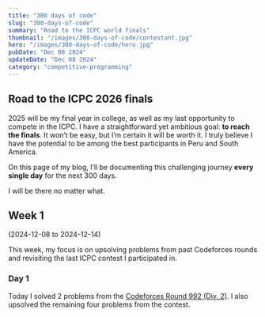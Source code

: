 ```yaml
---
title: "300 days of code"
slug: "300-days-of-code"
summary: "Road to the ICPC world finals"
thumbnail: "/images/300-days-of-code/contestant.jpg"
hero: "/images/300-days-of-code/hero.jpg"
pubDate: "Dec 08 2024"
updateDate: "Dec 08 2024"
category: "competitive-programming"
---
```


## Road to the ICPC 2026 finals
2025 will be my final year in college, as well as my last opportunity to compete in the ICPC. I have a straightforward yet ambitious goal: **to reach the finals**. It won’t be easy, but I’m certain it will be worth it. I truly believe I have the potential to be among the best participants in Peru and South America.

On this page of my blog, I’ll be documenting this challenging journey **every single day** for the next 300 days.

I will be there no matter what.

## Week 1 
(2024-12-08 to 2024-12-14)

This week, my focus is on upsolving problems from past Codeforces rounds and revisiting the last ICPC contest I participated in.

### Day 1
Today I solved 2 problems from the [Codeforces Round 992 (Div. 2)](https://codeforces.com/contests/2040). I also upsolved the remaining four problems from the contest.
